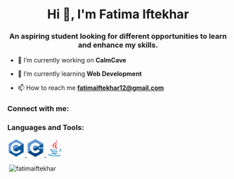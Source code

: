 <h1 align="center">Hi 👋, I'm Fatima Iftekhar</h1>
<h3 align="center">An aspiring student looking for different opportunities to learn and enhance my skills.</h3>

- 🔭 I’m currently working on **CalmCave**

- 🌱 I’m currently learning **Web Development**

- 📫 How to reach me **fatimaiftekhar12@gmail.com**

<h3 align="left">Connect with me:</h3>
<p align="left">
</p>

<h3 align="left">Languages and Tools:</h3>
<p align="left"> <a href="https://www.cprogramming.com/" target="_blank" rel="noreferrer"> <img src="https://raw.githubusercontent.com/devicons/devicon/master/icons/c/c-original.svg" alt="c" width="40" height="40"/> </a> <a href="https://www.w3schools.com/cpp/" target="_blank" rel="noreferrer"> <img src="https://raw.githubusercontent.com/devicons/devicon/master/icons/cplusplus/cplusplus-original.svg" alt="cplusplus" width="40" height="40"/> </a> <a href="https://www.java.com" target="_blank" rel="noreferrer"> <img src="https://raw.githubusercontent.com/devicons/devicon/master/icons/java/java-original.svg" alt="java" width="40" height="40"/> </a> </p>

<p>&nbsp;<img align="center" src="https://github-readme-stats.vercel.app/api?username=fatimaiftekhar&show_icons=true&locale=en" alt="fatimaiftekhar" /></p>
